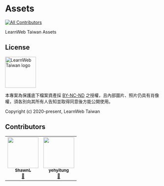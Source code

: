 # Assets
<!-- ALL-CONTRIBUTORS-BADGE:START - Do not remove or modify this section -->
[![All Contributors](https://img.shields.io/badge/all_contributors-2-orange.svg?style=flat-square)](#contributors-)
<!-- ALL-CONTRIBUTORS-BADGE:END -->
LearnWeb Taiwan Assets

## License

<img width="100" src="https://github.com/LearnWeb-Taiwan/Assets/blob/master/cc-by-nc-nd.png?raw=true" alt="LearnWeb Taiwan logo">
    
本專案為保護底下檔案資產採 [BY-NC-ND](https://creativecommons.org/licenses/by-nc-nd/3.0/tw/) 之授權，且內部圖片、照片仍具有肖像權，須各別向其所有人告知並取得同意後方能公開使用。

Copyright (c) 2020-present, LearnWeb Taiwan

## Contributors
<!-- ALL-CONTRIBUTORS-LIST:START - Do not remove or modify this section -->
<!-- prettier-ignore-start -->
<!-- markdownlint-disable -->
<table>
  <tr>
    <td align="center"><a href="https://shawnlin0201.github.io/"><img src="https://avatars0.githubusercontent.com/u/45999699?v=4" width="100px;" alt=""/><br /><sub><b>ShawnL</b></sub></a><br /><a href="#maintenance-shawnlin0201" title="Maintenance">🚧</a></td>
    <td align="center"><a href="https://github.com/yehyitung"><img src="https://avatars0.githubusercontent.com/u/45952431?v=4" width="100px;" alt=""/><br /><sub><b>yehyitung</b></sub></a><br /><a href="#design-yehyitung" title="Design">🎨</a></td>
  </tr>
</table>

<!-- markdownlint-enable -->
<!-- prettier-ignore-end -->
<!-- ALL-CONTRIBUTORS-LIST:END -->
